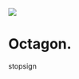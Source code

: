 ![](https://img.shields.io/github/workflow/status/Cloud11665/Octagon/Python%20application)

# Octagon.

stopsign
